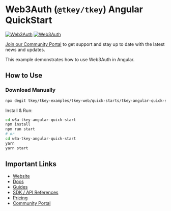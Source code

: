 # Web3Auth (`@tkey/tkey`) Angular QuickStart

[![Web3Auth](https://img.shields.io/badge/Web3Auth-SDK-blue)](https://web3auth.io/docs/sdk/pnp/web/modal)
[![Web3Auth](https://img.shields.io/badge/Web3Auth-Community-cyan)](https://community.web3auth.io)

[Join our Community Portal](https://community.web3auth.io/) to get support and stay up to date with the latest news and updates.

This example demonstrates how to use Web3Auth in Angular.

## How to Use

### Download Manually

```bash
npx degit tkey/tkey-examples/tkey-web/quick-starts/tkey-angular-quick-start w3a-tkey-angular-quick-start
```

Install & Run:

```bash
cd w3a-tkey-angular-quick-start
npm install
npm run start
# or
cd w3a-tkey-angular-quick-start
yarn
yarn start
```

## Important Links

- [Website](https://web3auth.io)
- [Docs](https://web3auth.io/docs)
- [Guides](https://web3auth.io/docs/content-hub?type=guides)
- [SDK / API References](https://web3auth.io/docs/sdk)
- [Pricing](https://web3auth.io/pricing.html)
- [Community Portal](https://community.web3auth.io)
